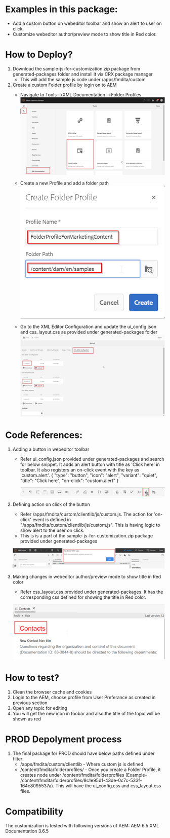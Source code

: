 Examples in this package:
========
- Add a custom button on webeditor toolbar and show an alert to user on click.
- Customize webeditor author/preview mode to show title in Red color.

How to Deploy?
========
1) Download the sample-js-for-customization.zip package from generated-packages folder and install it via CRX package manager
	- This will add the sample js code under /apps/fmdita/custom
2) Create a custom Folder profile by login on to AEM 
	- Navigate to Tools-->XML Documentation-->Folder Profiles
	![XML Edior](./images/Folder-Profiles.png)
	
	- Create a new Profile and add a folder path        
	![XML Edior](./images/CreateNewFolder-Profiles.png)	
	
	- Go to the XML Editor Configuration and update the ui_config.json and css_layout.css as provided under generated-packages folder
	![XML Edior](./images/Folder-Profiles-Add.png)

Code References:
========
1) Adding a button in webeditor toolbar
	- Refer ui_config.json provided under generated-packages and search for below snippet. It adds an alert button with title as 'Click here' in toolbar. It also registers an on-click event with the key as 'custom.alert'.
		{
		  "type": "button",
		  "icon": "alert",
		  "variant": "quiet",
		  "title": "Click here",
		  "on-click": "custom.alert"
        }
		
		![XML Edior](./images/XML-Editor-button.png)
		
2) Defining action on click of the button
	- Refer /apps/fmdita/custom/clientlib/js/custom.js. The action for 'on-click' event is defined in "/apps/fmdita/custom/clientlib/js/custom.js". This is having logic to show alert to the user on click.
	- This js is a part of the sample-js-for-customization.zip package provided under generated-packages
	
	![XML Edior](./images/Alert.png)
	
3) Making changes in webeditor author/preview mode to show title in Red color
	- Refer css_layout.css provided under generated-packages. It has the corresponding css defined for showing the title in Red color.
		
	![XML Edior](./images/XML-Editor-Title.png)
	
How to test?
========
1) Clean the browser cache and cookies
2) Login to the AEM, choose profile from User Preferance as created in previous section
3) Open any topic for editing
4) You will get the new icon in toobar and also the title of the topic will be shown as red



PROD Depolyment process
========
1) The final package for PROD should have below paths defined under filter:
	- /apps/fmdita/custom/clientlib - Where custom js is defined
	- /content/fmdita/folderprofiles/<folderprofileid> - Once you create a Folder Profile, it creates node under /content/fmdita/folderprofiles (Example- /content/fmdita/folderprofiles/8c1e95d1-43de-0c7c-533f-164c8095537a). This will have the ui_config.css and css_layout.css files. 

Compatibility
========
The customization is tested with following versions of AEM:
AEM 6.5
XML Documentation 3.6.5
